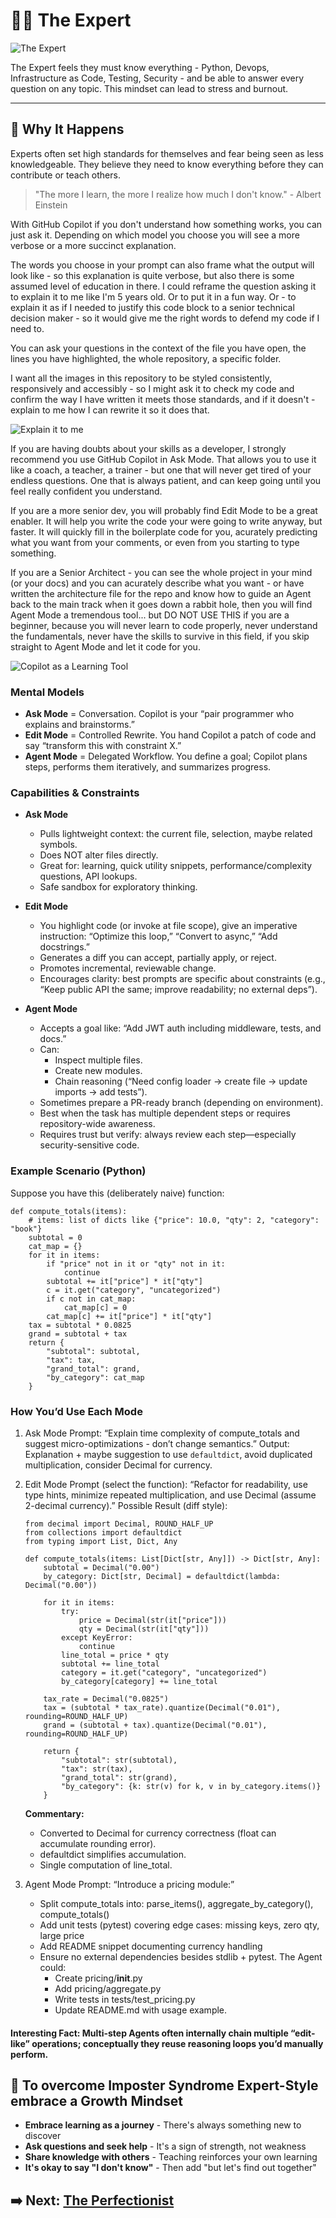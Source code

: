 # 🧑‍🏫 The Expert

![The Expert](assets/expert.jpg)

The Expert feels they must know everything - Python, Devops, Infrastructure as Code, Testing, Security - and be able to answer every question on any topic. This mindset can lead to stress and burnout.

---

## 🧠 Why It Happens

Experts often set high standards for themselves and fear being seen as less knowledgeable. They believe they need to know everything before they can contribute or teach others.

> "The more I learn, the more I realize how much I don't know." - Albert Einstein

With GitHub Copilot if you don't understand how something works, you can just ask it. Depending on which model you choose you will see a more verbose or a more succinct explanation. 

The words you choose in your prompt can also frame what the output will look like - so this explanation is quite verbose, but also there is some assumed level of education in there. I could reframe the question asking it to explain it to me like I'm 5 years old. Or to put it in a fun way. Or - to explain it as if I needed to justify this code block to a senior technical decision maker - so it would give me the right words to defend my code if I need to.

You can ask your questions in the context of the file you have open, the lines you have highlighted, the whole repository, a specific folder.  

I want all the images in this repository to be styled consistently, responsively and accessibly - so I might ask it to check my code and confirm the way I have written it meets those standards, and if it doesn't - explain to me how I can rewrite it so it does that.

![Explain it to me](assets/ExpertGif.gif)

If you are having doubts about your skills as a developer, I strongly recommend you use GitHub Copilot in Ask Mode. That allows you to use it like a coach, a teacher, a trainer - but one that will never get tired of your endless questions. One that is always patient, and can keep going until you feel really confident you understand. 

If you are a more senior dev, you will probably find Edit Mode to be a great enabler. It will help you write the code your were going to write anyway, but faster. It will quickly fill in the boilerplate code for you, acurately predicting what you want from your comments, or even from you starting to type something.  

If you are a Senior Architect - you can see the whole project in your mind (or your docs) and you can acurately describe what you want - or have written the architecture file for the repo and know how to guide an Agent back to the main track when it goes down a rabbit hole, then you will find Agent Mode a tremendous tool... but DO NOT USE THIS if you are a beginner, because you will never learn to code properly, never understand the fundamentals, never have the skills to survive in this field, if you skip straight to Agent Mode and let it code for you.  

![Copilot as a Learning Tool](assets/Copilot%20reading.png)

### Mental Models  

- **Ask Mode** = Conversation. Copilot is your “pair programmer who explains and brainstorms.”  
- **Edit Mode** = Controlled Rewrite. You hand Copilot a patch of code and say “transform this with constraint X.”  
- **Agent Mode** = Delegated Workflow. You define a goal; Copilot plans steps, performs them iteratively, and summarizes progress.

### Capabilities & Constraints  

- **Ask Mode**
    - Pulls lightweight context: the current file, selection, maybe related symbols.  
    - Does NOT alter files directly.  
    - Great for: learning, quick utility snippets, performance/complexity questions, API lookups.  
    - Safe sandbox for exploratory thinking.

- **Edit Mode**  
    - You highlight code (or invoke at file scope), give an imperative instruction: “Optimize this loop,” “Convert to async,” “Add docstrings.”
    - Generates a diff you can accept, partially apply, or reject.
    - Promotes incremental, reviewable change.
    - Encourages clarity: best prompts are specific about constraints (e.g., “Keep public API the same; improve readability; no external deps”).  

- **Agent Mode**
    - Accepts a goal like: “Add JWT auth including middleware, tests, and docs.”
    - Can:
        - Inspect multiple files.
        - Create new modules.  
        - Chain reasoning (“Need config loader → create file → update imports → add tests”).  
    - Sometimes prepare a PR-ready branch (depending on environment).
    - Best when the task has multiple dependent steps or requires repository-wide awareness.
    - Requires trust but verify: always review each step—especially security-sensitive code.  

### Example Scenario (Python)  
Suppose you have this (deliberately naive) function:  

```
def compute_totals(items):
    # items: list of dicts like {"price": 10.0, "qty": 2, "category": "book"}
    subtotal = 0
    cat_map = {}
    for it in items:
        if "price" not in it or "qty" not in it:
            continue
        subtotal += it["price"] * it["qty"]
        c = it.get("category", "uncategorized")
        if c not in cat_map:
            cat_map[c] = 0
        cat_map[c] += it["price"] * it["qty"]
    tax = subtotal * 0.0825
    grand = subtotal + tax
    return {
        "subtotal": subtotal,
        "tax": tax,
        "grand_total": grand,
        "by_category": cat_map
    }
```  

### How You’d Use Each Mode  

1. Ask Mode Prompt: “Explain time complexity of compute_totals and suggest micro-optimizations - don’t change semantics.” Output: Explanation + maybe suggestion to use `defaultdict`, avoid duplicated multiplication, consider Decimal for currency.  

2. Edit Mode Prompt (select the function): “Refactor for readability, use type hints, minimize repeated multiplication, and use Decimal (assume 2-decimal currency).” Possible Result (diff style):  
    ```
    from decimal import Decimal, ROUND_HALF_UP
    from collections import defaultdict
    from typing import List, Dict, Any

    def compute_totals(items: List[Dict[str, Any]]) -> Dict[str, Any]:
        subtotal = Decimal("0.00")
        by_category: Dict[str, Decimal] = defaultdict(lambda: Decimal("0.00"))

        for it in items:
            try:
                price = Decimal(str(it["price"]))
                qty = Decimal(str(it["qty"]))
            except KeyError:
                continue
            line_total = price * qty
            subtotal += line_total
            category = it.get("category", "uncategorized")
            by_category[category] += line_total

        tax_rate = Decimal("0.0825")
        tax = (subtotal * tax_rate).quantize(Decimal("0.01"), rounding=ROUND_HALF_UP)
        grand = (subtotal + tax).quantize(Decimal("0.01"), rounding=ROUND_HALF_UP)

        return {
            "subtotal": str(subtotal),
            "tax": str(tax),
            "grand_total": str(grand),
            "by_category": {k: str(v) for k, v in by_category.items()}
        }
    ```  
    **Commentary:**

    - Converted to Decimal for currency correctness (float can accumulate rounding error).
    - defaultdict simplifies accumulation.
    - Single computation of line_total.  

3. Agent Mode Prompt: “Introduce a pricing module:”
    - Split compute_totals into: parse_items(), aggregate_by_category(), compute_totals()
    - Add unit tests (pytest) covering edge cases: missing keys, zero qty, large price
    - Add README snippet documenting currency handling
    - Ensure no external dependencies besides stdlib + pytest. The Agent could:
        - Create pricing/__init__.py
        - Add pricing/aggregate.py
        - Write tests in tests/test_pricing.py
        - Update README.md with usage example.

#### Interesting Fact: Multi-step Agents often internally chain multiple “edit-like” operations; conceptually they reuse reasoning loops you’d manually perform.  


## 🌱 To overcome Imposter Syndrome Expert-Style embrace a Growth Mindset  

- **Embrace learning as a journey** - There's always something new to discover
- **Ask questions and seek help** - It's a sign of strength, not weakness
- **Share knowledge with others** - Teaching reinforces your own learning
- **It's okay to say "I don't know"** - Then add "but let's find out together"



## ➡️ Next: [The Perfectionist](the-perfectionist.md)
